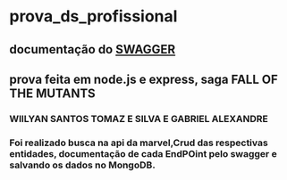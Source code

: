 # prova_ds_profissional
## documentação do [SWAGGER](http://localhost:3000/api-docs)
## prova feita em node.js e express, saga FALL OF THE MUTANTS
### WIlLYAN SANTOS TOMAZ E SILVA E GABRIEL ALEXANDRE
### Foi realizado busca na api da marvel,Crud das respectivas entidades, documentação de cada EndPOint pelo swagger e salvando os dados no MongoDB.
